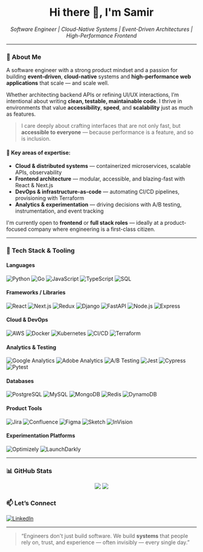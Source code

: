 <h1 align="center">Hi there 👋, I'm Samir</h1>

<p align="center"><em>Software Engineer | Cloud-Native Systems | Event-Driven Architectures | High-Performance Frontend</em></p>


---


### 🚀 About Me

A software engineer with a strong product mindset and a passion for building **event-driven**, **cloud-native** systems and **high-performance web applications** that scale — and scale well.

Whether architecting backend APIs or refining UI/UX interactions, I’m intentional about writing **clean, testable, maintainable code**. I thrive in environments that value **accessibility**, **speed**, and **scalability** just as much as features.

> I care deeply about crafting interfaces that are not only fast, but **accessible to everyone** — because performance is a feature, and so is inclusion.

#### 🔎 Key areas of expertise:
- **Cloud & distributed systems** — containerized microservices, scalable APIs, observability
- **Frontend architecture** — modular, accessible, and blazing-fast with React & Next.js
- **DevOps & infrastructure-as-code** — automating CI/CD pipelines, provisioning with Terraform
- **Analytics & experimentation** — driving decisions with A/B testing, instrumentation, and event tracking

I'm currently open to **frontend** or **full stack roles** — ideally at a product-focused company where engineering is a first-class citizen.

---

### 🔧 Tech Stack & Tooling

#### Languages
![Python](https://img.shields.io/badge/-Python-3776AB?style=flat&logo=python&logoColor=white)
![Go](https://img.shields.io/badge/-Go-00ADD8?style=flat&logo=go&logoColor=white)
![JavaScript](https://img.shields.io/badge/-JavaScript-F7DF1E?style=flat&logo=javascript&logoColor=black)
![TypeScript](https://img.shields.io/badge/-TypeScript-3178C6?style=flat&logo=typescript&logoColor=white)
![SQL](https://img.shields.io/badge/-SQL-003B57?style=flat)

#### Frameworks / Libraries
![React](https://img.shields.io/badge/-React-61DAFB?style=flat&logo=react&logoColor=black)
![Next.js](https://img.shields.io/badge/-Next.js-000?style=flat&logo=nextdotjs)
![Redux](https://img.shields.io/badge/-Redux-764ABC?style=flat&logo=redux&logoColor=white)
![Django](https://img.shields.io/badge/-Django-092E20?style=flat&logo=django)
![FastAPI](https://img.shields.io/badge/-FastAPI-009688?style=flat&logo=fastapi&logoColor=white)
![Node.js](https://img.shields.io/badge/-Node.js-339933?style=flat&logo=nodedotjs&logoColor=white)
![Express](https://img.shields.io/badge/-Express-000000?style=flat&logo=express&logoColor=white)

#### Cloud & DevOps
![AWS](https://img.shields.io/badge/-AWS-232F3E?style=flat&logo=amazonaws)
![Docker](https://img.shields.io/badge/-Docker-2496ED?style=flat&logo=docker&logoColor=white)
![Kubernetes](https://img.shields.io/badge/-Kubernetes-326CE5?style=flat&logo=kubernetes&logoColor=white)
![CI/CD](https://img.shields.io/badge/-CI/CD-blue?style=flat&logo=githubactions)
![Terraform](https://img.shields.io/badge/-Terraform-623CE4?style=flat&logo=terraform)

#### Analytics & Testing
![Google Analytics](https://img.shields.io/badge/-Google%20Analytics-FABC05?style=flat&logo=googleanalytics)
![Adobe Analytics](https://img.shields.io/badge/-Adobe%20Analytics-FF0000?style=flat&logo=adobe)
![A/B Testing](https://img.shields.io/badge/-A%2FB%20Testing-00BFFF?style=flat)
![Jest](https://img.shields.io/badge/-Jest-C21325?style=flat&logo=jest)
![Cypress](https://img.shields.io/badge/-Cypress-17202C?style=flat&logo=cypress)
![Pytest](https://img.shields.io/badge/-Pytest-3776AB?style=flat&logo=python)

#### Databases
![PostgreSQL](https://img.shields.io/badge/-PostgreSQL-4169E1?style=flat&logo=postgresql&logoColor=white)
![MySQL](https://img.shields.io/badge/-MySQL-005C84?style=flat&logo=mysql)
![MongoDB](https://img.shields.io/badge/-MongoDB-47A248?style=flat&logo=mongodb&logoColor=white)
![Redis](https://img.shields.io/badge/-Redis-DC382D?style=flat&logo=redis&logoColor=white)
![DynamoDB](https://img.shields.io/badge/-DynamoDB-4053D6?style=flat&logo=amazondynamodb)

#### Product Tools
![Jira](https://img.shields.io/badge/-Jira-0052CC?style=flat&logo=jira)
![Confluence](https://img.shields.io/badge/-Confluence-172B4D?style=flat&logo=confluence)
![Figma](https://img.shields.io/badge/-Figma-F24E1E?style=flat&logo=figma&logoColor=white)
![Sketch](https://img.shields.io/badge/-Sketch-F7B500?style=flat&logo=sketch)
![InVision](https://img.shields.io/badge/-InVision-FF3366?style=flat&logo=invision)

#### Experimentation Platforms
![Optimizely](https://img.shields.io/badge/-Optimizely-4F44E4?style=flat)
![LaunchDarkly](https://img.shields.io/badge/-LaunchDarkly-3D3CFF?style=flat)

---

### 📊 GitHub Stats

<p align="center">
  <img src="https://github-readme-stats.vercel.app/api?username=samirllama&show_icons=true&theme=radical" />
  <img src="https://github-readme-streak-stats.herokuapp.com/?user=samirllama&theme=radical" />
</p>

### 📫 Let’s Connect

[![LinkedIn](https://img.shields.io/badge/-LinkedIn-blue?style=flat-square&logo=linkedin&logoColor=white)](https://www.linkedin.com/in/samirlama-dev)

---

> “Engineers don't just build software. We build **systems** that people rely on, trust, and experience — often invisibly — every single day.”
> 


